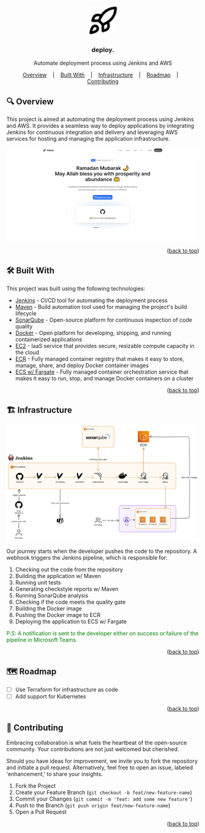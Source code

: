 <div id="readme-top"></div>

<!-- PROJECT LOGO -->
<br />
<div align="center">
  <a href="https://github.com/othneildrew/Best-README-Template">
    <img src="images/logo.svg" alt="Logo" width="80" height="80">
  </a>

  <h3 align="center">deploy.</h3>

  <p align="center">
    Automate deployment process using Jenkins and AWS

  </p>
</div>

<p align="center">
  <a href="#overview">Overview</a>
  &nbsp;&nbsp;&nbsp;|&nbsp;&nbsp;&nbsp;
  <a href="#built-with">Built With</a>
  &nbsp;&nbsp;&nbsp;|&nbsp;&nbsp;&nbsp;
  <a href="#infrastructure">Infrastructure</a>
  &nbsp;&nbsp;&nbsp;|&nbsp;&nbsp;&nbsp;
  <a href="#roadmap">Roadmap</a>
  &nbsp;&nbsp;&nbsp;|&nbsp;&nbsp;&nbsp;
  <a href="#contributing">Contributing</a>

</p>

## 🔍 Overview

This project is aimed at automating the deployment process using Jenkins and AWS. It provides a seamless way to deploy applications by integrating Jenkins for continuous integration and delivery and leveraging AWS services for hosting and managing the application infrastructure.

![Deploy. Screenshot][product-screenshot]

<p align="right">(<a href="#readme-top">back to top</a>)</p>

## 🛠️ Built With

This project was built using the following technologies:

- [Jenkins](https://www.jenkins.io/) - CI/CD tool for automating the deployment process
- [Maven](https://maven.apache.org/) - Build automation tool used for managing the project's build lifecycle
- [SonarQube](https://www.sonarqube.org/) - Open-source platform for continuous inspection of code quality
- [Docker](https://www.docker.com/) - Open platform for developing, shipping, and running containerized applications
- [EC2](https://aws.amazon.com/ec2/) - IaaS service that provides secure, resizable compute capacity in the cloud
- [ECR](https://aws.amazon.com/ecr/) - Fully managed container registry that makes it easy to store, manage, share, and deploy Docker container images
- [ECS w/ Fargate](https://aws.amazon.com/ecs/) - Fully managed container orchestration service that makes it easy to run, stop, and manage Docker containers on a cluster

<p align="right">(<a href="#readme-top">back to top</a>)</p>

## 🏗️ Infrastructure

![Jenkins Pipeline][jenkins-pipeline]

Our journey starts when the developer pushes the code to the repository. A webhook triggers the Jenkins pipeline, which is responsible for:

1. Checking out the code from the repository
2. Building the application w/ Maven
3. Running unit tests
4. Generating checkstyle reports w/ Maven
5. Running SonarQube analysis
6. Checking if the code meets the quality gate
7. Building the Docker image
8. Pushing the Docker image to ECR
9. Deploying the application to ECS w/ Fargate

<span style="color:green">P.S: A notification is sent to the developer either on success or failure of the pipeline in Microsoft Teams.</span>

<p align="right">(<a href="#readme-top">back to top</a>)</p>

## 🗺️ Roadmap

- [ ] Use Terraform for infrastructure as code
- [ ] Add support for Kubernetes

<p align="right">(<a href="#readme-top">back to top</a>)</p>

## 👥 Contributing

Embracing collaboration is what fuels the heartbeat of the open-source community. Your contributions are not just welcomed but cherished.

Should you have ideas for improvement, we invite you to fork the repository and initiate a pull request. Alternatively, feel free to open an issue, labeled 'enhancement,' to share your insights.

1. Fork the Project
2. Create your Feature Branch (`git checkout -b feat/new-feature-name`)
3. Commit your Changes (`git commit -m 'feat: add some new feature'`)
4. Push to the Branch (`git push origin feat/new-feature-name`)
5. Open a Pull Request

<p align="right">(<a href="#readme-top">back to top</a>)</p>

<!-- MARKDOWN LINKS & IMAGES -->

[product-screenshot]: images/demo.gif
[jenkins-pipeline]: images/pipeline.png
